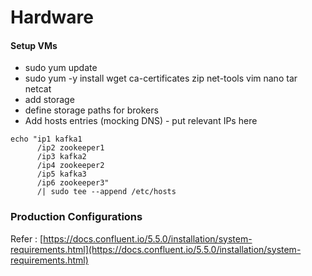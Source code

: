# Hardware



#### Setup VMs

* sudo yum update
* sudo yum -y install wget ca-certificates zip net-tools vim nano tar netcat
* add storage
* define storage paths for brokers
* Add hosts entries \(mocking DNS\) - put relevant IPs here

```text
echo "ip1 kafka1 
      /ip2 zookeeper1 
      /ip3 kafka2 
      /ip4 zookeeper2 
      /ip5 kafka3 
      /ip6 zookeeper3" 
      /| sudo tee --append /etc/hosts
```



### **Production Configurations**

Refer : [https://docs.confluent.io/5.5.0/installation/system-requirements.html](https://docs.confluent.io/5.5.0/installation/system-requirements.html)

